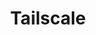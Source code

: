 ---
description: Tailscale is a programmable networking software that is private and secure
  by default - get it free on up to 100 devices!
episode: 614
link: http://tailscale.com/linuxunplugged
shortname: tailscale.com-lup
title: Tailscale
---